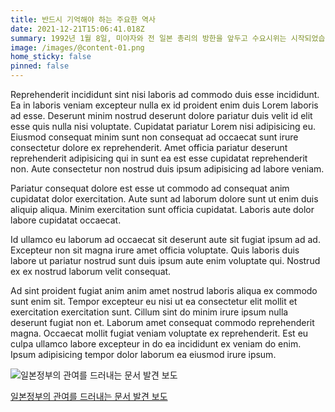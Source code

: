 ```yaml
---
title: 반드시 기억해야 하는 주요한 역사
date: 2021-12-21T15:06:41.018Z
summary: 1992년 1월 8일, 미야자와 전 일본 총리의 방한을 앞두고 수요시위는 시작되었습니다. 위안부 문제가 해결될 때까지 계속하기로 결의한 수요시위는 어느새 1500차를 맞이하였습니다.
image: /images/@content-01.png
home_sticky: false
pinned: false
---
```


Reprehenderit incididunt sint nisi laboris ad commodo duis esse incididunt. Ea in laboris veniam excepteur nulla ex id proident enim duis Lorem laboris ad esse. Deserunt minim nostrud deserunt dolore pariatur duis velit id elit esse quis nulla nisi voluptate. Cupidatat pariatur Lorem nisi adipisicing eu. Eiusmod consequat minim sunt non consequat ad occaecat sunt irure consectetur dolore ex reprehenderit. Amet officia pariatur deserunt reprehenderit adipisicing qui in sunt ea est esse cupidatat reprehenderit non. Aute consectetur non nostrud duis ipsum adipisicing ad labore veniam.

Pariatur consequat dolore est esse ut commodo ad consequat anim cupidatat dolor exercitation. Aute sunt ad laborum dolore sunt ut enim duis aliquip aliqua. Minim exercitation sunt officia cupidatat. Laboris aute dolor labore cupidatat occaecat.

Id ullamco eu laborum ad occaecat sit deserunt aute sit fugiat ipsum ad ad. Excepteur non sit magna irure amet officia voluptate. Quis laboris duis labore ut pariatur nostrud sunt duis ipsum aute enim voluptate qui. Nostrud ex ex nostrud laborum velit consequat.

Ad sint proident fugiat anim anim amet nostrud laboris aliqua ex commodo sunt enim sit. Tempor excepteur eu nisi ut ea consectetur elit mollit et exercitation exercitation sunt. Cillum sint do minim irure ipsum nulla deserunt fugiat non et. Laborum amet consequat commodo reprehenderit magna. Occaecat mollit fugiat veniam voluptate ex reprehenderit. Est eu culpa ullamco labore excepteur in do ea incididunt ex veniam do enim. Ipsum adipisicing tempor dolor laborum ea eiusmod irure ipsum.

![일본정부의 관여를 드러내는 문서 발견 보도](https://durumi.io/cdn-cgi/image/fit=scale-down,width=1920/https://wwm3.s3.ap-northeast-2.amazonaws.com/exhibition/2%ec%b8%b5+%ec%a0%84%ec%8b%9c/%ec%9a%b4%eb%8f%99%ec%82%ac%ea%b4%80/%ec%b9%a8%eb%ac%b5%ec%9d%84%ea%b9%a8%ed%8a%b8%eb%a6%ac%eb%8b%a4/%ec%9d%bc%eb%b3%b8%ec%a0%95%eb%b6%80%ec%9d%98+%ea%b4%80%ec%97%ac%eb%a5%bc+%eb%93%9c%eb%9f%ac%eb%82%b4%eb%8a%94+%eb%ac%b8%ec%84%9c+%eb%b0%9c%ea%b2%ac+%eb%b3%b4%eb%8f%84.JPG "수요시위")

[일본정부의 관여를 드러내는 문서 발견 보도](/items/ex-02/운동사관/침묵을깨트리다/일본정부의-관여를-드러내는-문서-발견-보도/)
